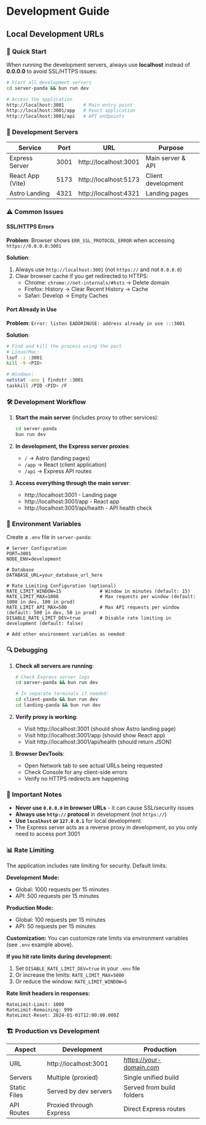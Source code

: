 # Development Guide

## Local Development URLs

### 🚀 Quick Start

When running the development servers, always use **localhost** instead of **0.0.0.0** to avoid SSL/HTTPS issues:

```bash
# Start all development servers
cd server-panda && bun run dev

# Access the application
http://localhost:3001       # Main entry point
http://localhost:3001/app   # React application
http://localhost:3001/api   # API endpoints
```

### 🔧 Development Servers

| Service | Port | URL | Purpose |
|---------|------|-----|---------|
| Express Server | 3001 | http://localhost:3001 | Main server & API |
| React App (Vite) | 5173 | http://localhost:5173 | Client development |
| Astro Landing | 4321 | http://localhost:4321 | Landing pages |

### ⚠️ Common Issues

#### SSL/HTTPS Errors

**Problem**: Browser shows `ERR_SSL_PROTOCOL_ERROR` when accessing `https://0.0.0.0:3001`

**Solution**: 
1. Always use `http://localhost:3001` (not `https://` and not `0.0.0.0`)
2. Clear browser cache if you get redirected to HTTPS:
   - Chrome: `chrome://net-internals/#hsts` → Delete domain
   - Firefox: History → Clear Recent History → Cache
   - Safari: Develop → Empty Caches

#### Port Already in Use

**Problem**: `Error: listen EADDRINUSE: address already in use :::3001`

**Solution**:
```bash
# Find and kill the process using the port
# Linux/Mac:
lsof -i :3001
kill -9 <PID>

# Windows:
netstat -ano | findstr :3001
taskkill /PID <PID> /F
```

### 🛠️ Development Workflow

1. **Start the main server** (includes proxy to other services):
   ```bash
   cd server-panda
   bun run dev
   ```

2. **In development, the Express server proxies**:
   - `/` → Astro (landing pages)
   - `/app` → React (client application)
   - `/api` → Express API routes

3. **Access everything through the main server**:
   - http://localhost:3001 - Landing page
   - http://localhost:3001/app - React app
   - http://localhost:3001/api/health - API health check

### 📝 Environment Variables

Create a `.env` file in `server-panda`:

```env
# Server Configuration
PORT=3001
NODE_ENV=development

# Database
DATABASE_URL=your_database_url_here

# Rate Limiting Configuration (optional)
RATE_LIMIT_WINDOW=15              # Window in minutes (default: 15)
RATE_LIMIT_MAX=1000               # Max requests per window (default: 1000 in dev, 100 in prod)
RATE_LIMIT_API_MAX=500            # Max API requests per window (default: 500 in dev, 50 in prod)
DISABLE_RATE_LIMIT_DEV=true       # Disable rate limiting in development (default: false)

# Add other environment variables as needed
```

### 🔍 Debugging

1. **Check all servers are running**:
   ```bash
   # Check Express server logs
   cd server-panda && bun run dev
   
   # In separate terminals if needed:
   cd client-panda && bun run dev
   cd landing-panda && bun run dev
   ```

2. **Verify proxy is working**:
   - Visit http://localhost:3001 (should show Astro landing page)
   - Visit http://localhost:3001/app (should show React app)
   - Visit http://localhost:3001/api/health (should return JSON)

3. **Browser DevTools**:
   - Open Network tab to see actual URLs being requested
   - Check Console for any client-side errors
   - Verify no HTTPS redirects are happening

### 🚨 Important Notes

- **Never use `0.0.0.0` in browser URLs** - it can cause SSL/security issues
- **Always use `http://` protocol** in development (not `https://`)
- **Use `localhost` or `127.0.0.1`** for local development
- The Express server acts as a reverse proxy in development, so you only need to access port 3001

### 📊 Rate Limiting

The application includes rate limiting for security. Default limits:

**Development Mode:**
- Global: 1000 requests per 15 minutes
- API: 500 requests per 15 minutes

**Production Mode:**
- Global: 100 requests per 15 minutes
- API: 50 requests per 15 minutes

**Customization:**
You can customize rate limits via environment variables (see `.env` example above).

**If you hit rate limits during development:**
1. Set `DISABLE_RATE_LIMIT_DEV=true` in your `.env` file
2. Or increase the limits: `RATE_LIMIT_MAX=5000`
3. Or reduce the window: `RATE_LIMIT_WINDOW=5`

**Rate limit headers in responses:**
```
RateLimit-Limit: 1000
RateLimit-Remaining: 999
RateLimit-Reset: 2024-01-01T12:00:00.000Z
```

### 🏗️ Production vs Development

| Aspect | Development | Production |
|--------|------------|------------|
| URL | http://localhost:3001 | https://your-domain.com |
| Servers | Multiple (proxied) | Single unified build |
| Static Files | Served by dev servers | Served from build folders |
| API Routes | Proxied through Express | Direct Express routes |